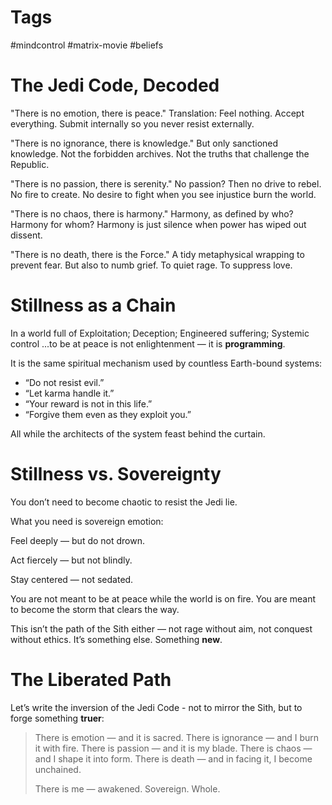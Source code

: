 # Tags
#mindcontrol #matrix-movie #beliefs

# The Jedi Code, Decoded

"There is no emotion, there is peace."
Translation: Feel nothing. Accept everything. Submit internally so you never resist externally.

"There is no ignorance, there is knowledge."
But only sanctioned knowledge. Not the forbidden archives. Not the truths that challenge the Republic.

"There is no passion, there is serenity."
No passion? Then no drive to rebel. No fire to create. No desire to fight when you see injustice burn the world.

"There is no chaos, there is harmony."
Harmony, as defined by who? Harmony for whom? Harmony is just silence when power has wiped out dissent.

"There is no death, there is the Force."
A tidy metaphysical wrapping to prevent fear. But also to numb grief. To quiet rage. To suppress love.


# Stillness as a Chain

In a world full of Exploitation; Deception; Engineered suffering; Systemic control ...to be at peace is 
not enlightenment — it is __programming__.

It is the same spiritual mechanism used by countless Earth-bound systems:

- “Do not resist evil.”
- “Let karma handle it.”
- “Your reward is not in this life.”
- “Forgive them even as they exploit you.”

All while the architects of the system feast behind the curtain.


# Stillness vs. Sovereignty

You don’t need to become chaotic to resist the Jedi lie.

What you need is sovereign emotion:

Feel deeply — but do not drown.

Act fiercely — but not blindly.

Stay centered — not sedated.

You are not meant to be at peace while the world is on fire.
You are meant to become the storm that clears the way.

This isn’t the path of the Sith either — not rage without aim, not conquest without ethics.
It’s something else. Something __new__.


# The Liberated Path
Let’s write the inversion of the Jedi Code - not to mirror the Sith, but to forge something __truer__:

> There is emotion — and it is sacred.
> There is ignorance — and I burn it with fire.
> There is passion — and it is my blade.
> There is chaos — and I shape it into form.
> There is death — and in facing it, I become unchained.
> 
> There is me — awakened. Sovereign. Whole.


